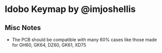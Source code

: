 # Idobo Keymap by @imjoshellis

## Misc Notes

- The PCB should be compatible with many 60% cases like those made for GH60, GK64, DZ60, GK61, XD75
